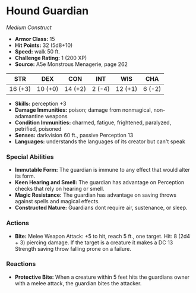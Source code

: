 # Hound Guardian

*Medium* *Construct*

- **Armor Class:** 15
- **Hit Points:** 32 (5d8+10)
- **Speed:** walk 50 ft.
- **Challenge Rating:** 1 (200 XP)
- **Source:** A5e Monstrous Menagerie, page 262

| STR | DEX | CON | INT | WIS | CHA |
| --- | --- | --- | --- | --- | --- |
| 16 (+3) | 10 (+0) | 14 (+2) | 2 (-4) | 12 (+1) | 6 (-2) |

- **Skills:** perception +3
- **Damage Immunities:** poison; damage from nonmagical, non-adamantine weapons
- **Condition Immunities:** charmed, fatigue, frightened, paralyzed, petrified, poisoned
- **Senses:** darkvision 60 ft., passive Perception 13
- **Languages:** understands the languages of its creator but can't speak

### Special Abilities

- **Immutable Form:** The guardian is immune to any effect that would alter its form.
- **Keen Hearing and Smell:** The guardian has advantage on Perception checks that rely on hearing or smell.
- **Magic Resistance:** The guardian has advantage on saving throws against spells and magical effects.
- **Constructed Nature:** Guardians dont require air, sustenance, or sleep.

### Actions

- **Bite:** Melee Weapon Attack: +5 to hit, reach 5 ft., one target. Hit: 8 (2d4 + 3) piercing damage. If the target is a creature  it makes a DC 13 Strength saving throw  falling prone on a failure.

### Reactions

- **Protective Bite:** When a creature within 5 feet hits the guardians owner with a melee attack, the guardian bites the attacker.


